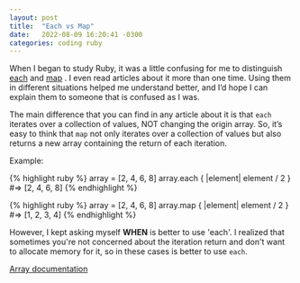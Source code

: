 ```yaml
---
layout: post
title:  "Each vs Map"
date:   2022-08-09 16:20:41 -0300
categories: coding ruby
---
```

When I began to study Ruby, it was a little confusing for me to distinguish [each] and [map] . 
I even read articles about it more than one time. Using them in different situations helped me 
understand better, and I’d hope I can explain them to someone that is confused as I was.

The main difference that you can find in any article about it is that `each` iterates over a collection
 of values, NOT changing the origin array. So, it’s easy to think that `map` not only iterates over
  a collection of values but also returns a new array containing the return of each iteration.

Example:

{% highlight ruby %}
array = [2, 4, 6, 8]
array.each { |element| element / 2 }
#=> [2, 4, 6, 8] 
{% endhighlight %}

{% highlight ruby %}
array = [2, 4, 6, 8]
array.map { |element| element / 2 }
#=> [1, 2, 3, 4]
{% endhighlight %}

However, I kept asking myself **WHEN** is better to use 'each'. I realized that sometimes you're not
concerned about the iteration return and don't want to allocate memory for it, so in these cases is 
better to use `each`. 

[Array documentation](https://ruby-doc.org/core-2.7.0/Array.html)

[each]:(https://ruby-doc.org/core-2.7.0/Array.html#method-i-each)
[map]:(https://ruby-doc.org/core-2.7.0/Array.html#method-i-map)

